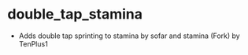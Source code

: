 # double_tap_stamina

- Adds double tap sprinting to stamina by sofar and stamina (Fork) by TenPlus1
